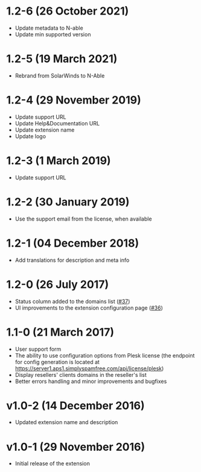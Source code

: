 # 1.2-6 (26 October 2021)

* Update metadata to N-able
* Update min supported version

# 1.2-5 (19 March 2021)

* Rebrand from SolarWinds to N-Able

# 1.2-4 (29 November 2019)

* Update support URL
* Update Help&Documentation URL
* Update extension name
* Update logo

# 1.2-3 (1 March 2019)

* Update support URL

# 1.2-2 (30 January 2019)

* Use the support email from the license, when available

# 1.2-1 (04 December 2018)

* Add translations for description and meta info

# 1.2-0 (26 July 2017)

* Status column added to the domains list ([#37](https://github.com/SpamExperts/plesk-extension/issues/37))
* UI improvements to the extension configuration page ([#36](https://github.com/SpamExperts/plesk-extension/issues/36))

# 1.1-0 (21 March 2017)

* User support form
* The ability to use configuration options from Plesk license (the endpoint for config generation is located at https://server1.aps1.simplyspamfree.com/api/license/plesk)
* Display resellers' clients domains in the reseller's list
* Better errors handling and minor improvements and bugfixes

# v1.0-2 (14 December 2016)

* Updated extension name and description

# v1.0-1 (29 November 2016)

* Initial release of the extension
